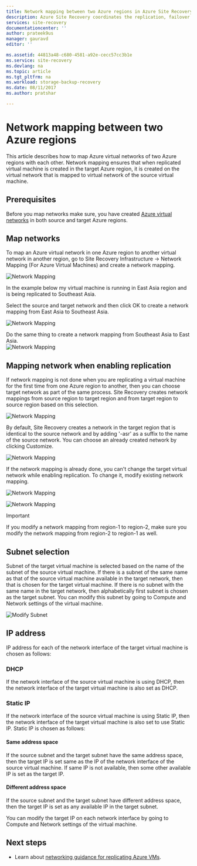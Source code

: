 ```yaml
---
title: Network mapping between two Azure regions in Azure Site Recovery | Microsoft Docs
description: Azure Site Recovery coordinates the replication, failover and recovery of virtual machines and physical servers. Learn about failover to Azure or a secondary datacenter.
services: site-recovery
documentationcenter: ''
author: prateek9us
manager: gauravd
editor: ''

ms.assetid: 44813a48-c680-4581-a92e-cecc57cc3b1e
ms.service: site-recovery
ms.devlang: na
ms.topic: article
ms.tgt_pltfrm: na
ms.workload: storage-backup-recovery
ms.date: 08/11/2017
ms.author: pratshar

---
```

# Network mapping between two Azure regions


This article describes how to map Azure virtual networks of two Azure regions with each other. Network mapping ensures that when replicated virtual machine is created in the target Azure region, it is created on the virtual network that is mapped to virtual network of the source virtual machine.  

## Prerequisites
Before you map networks make sure, you have created [Azure virtual networks](../virtual-network/virtual-networks-overview.md) in both source and target Azure regions.

## Map networks

To map an Azure virtual network in one Azure region to another virtual network in another region, go to Site Recovery Infrastructure -> Network Mapping (For Azure Virtual Machines) and create a network mapping.

![Network Mapping](./media/site-recovery-network-mapping-azure-to-azure/network-mapping1.png)


In the example below my virtual machine is running in East Asia region and is being replicated to Southeast Asia.

Select the source and target network and then click OK to create a network mapping from East Asia to Southeast Asia.

![Network Mapping](./media/site-recovery-network-mapping-azure-to-azure/network-mapping2.png)


Do the same thing to create a network mapping from Southeast Asia to East Asia.  
![Network Mapping](./media/site-recovery-network-mapping-azure-to-azure/network-mapping3.png)


## Mapping network when enabling replication

If network mapping is not done when you are replicating a virtual machine for the first time from one Azure region to another, then you can choose target network as part of the same process. Site Recovery creates network mappings from source region to target region and from target region to source region based on this selection.   

![Network Mapping](./media/site-recovery-network-mapping-azure-to-azure/network-mapping4.png)

By default, Site Recovery creates a network in the target region that is identical to the source network and by adding '-asr' as a suffix to the name of the source network. You can choose an already created network by clicking Customize.

![Network Mapping](./media/site-recovery-network-mapping-azure-to-azure/network-mapping5.png)


If the network mapping is already done, you can't change the target virtual network while enabling replication. To change it, modify existing network mapping.  

![Network Mapping](./media/site-recovery-network-mapping-azure-to-azure/network-mapping6.png)

![Network Mapping](./media/site-recovery-network-mapping-azure-to-azure/modify-network-mapping.png)

> [!IMPORTANT]
> If you modify a network mapping from region-1 to region-2, make sure you modify the network mapping from region-2 to region-1 as well.
>
>


## Subnet selection
Subnet of the target virtual machine is selected based on the name of the subnet of the source virtual machine. If there is a subnet of the same name as that of the source virtual machine available in the target network, then that is chosen for the target virtual machine. If there is no subnet with the same name in the target network, then alphabetically first subnet is chosen as the target subnet. You can modify this subnet by going to Compute and Network settings of the virtual machine.

![Modify Subnet](./media/site-recovery-network-mapping-azure-to-azure/modify-subnet.png)


## IP address

IP address for each of the network interface of the target virtual machine is chosen as follows:

### DHCP
If the network interface of the source virtual machine is using DHCP, then the network interface of the target virtual machine is also set as DHCP.

### Static IP
If the network interface of the source virtual machine is using Static IP, then the network interface of the target virtual machine is also set to use Static IP. Static IP is chosen as follows:

#### Same address space

If the source subnet and the target subnet have the same address space, then the target IP is set same as the IP of  the network interface of the source virtual machine. If same IP is not available, then some other available IP is set as the target IP.

#### Different address space

If the source subnet and the target subnet have different address space, then the target IP is set as any available IP in the target subnet.

You can modify the target IP on each network interface by going to Compute and Network settings of the virtual machine.

## Next steps

- Learn about [networking guidance for replicating Azure VMs](site-recovery-azure-to-azure-networking-guidance.md).
